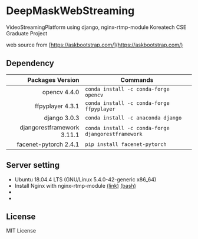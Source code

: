 # DeepMaskWebStreaming
VideoStreamingPlatform using django, nginx-rtmp-module
Koreatech CSE Graduate Project

web source from [https://askbootstrap.com/](https://askbootstrap.com/)

## Dependency
| Packages Version | Commands |
|--:|---|
| opencv 4.4.0 | ```conda install -c conda-forge opencv``` |
|ffpyplayer 4.3.1 | ```conda install -c conda-forge ffpyplayer```|
| django 3.0.3 | ```conda install -c anaconda django```|
| djangorestframework 3.11.1 | ```conda install -c conda-forge djangorestframework```|
| facenet-pytorch 2.4.1 | ```pip install facenet-pytorch```|

## Server setting
- Ubuntu 18.04.4 LTS (GNU/Linux 5.4.0-42-generic x86_64)
- Install Nginx with nginx-rtmp-module [(link)](https://github.com/arut/nginx-rtmp-module) [(bash)](https://github.com/whitepurple/VideoStreamingPlatform/blob/master/install_nginx_with_rtmp_module.sh)
- 
- 



## License
MIT License
